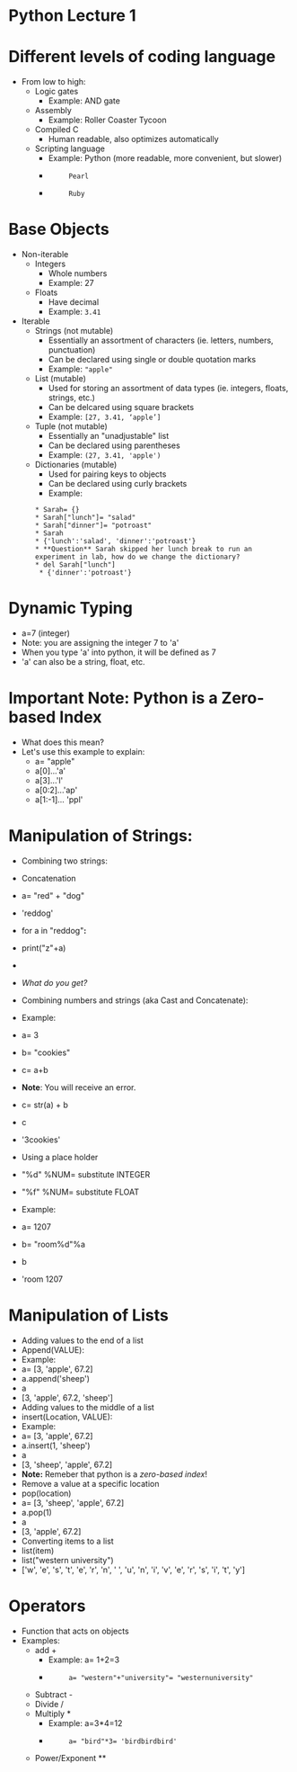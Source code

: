 # **Python Lecture 1**

# Different levels of coding language
* From low to high:
  * Logic gates
    * Example: AND gate
  * Assembly
    * Example: Roller Coaster Tycoon
  * Compiled C
    * Human readable, also optimizes automatically
  * Scripting language
    * Example: Python (more readable, more convenient, but slower)
    *          Pearl
    *          Ruby

# Base Objects
* Non-iterable 
  * Integers
    * Whole numbers
    * Example: 27
  * Floats
    * Have decimal
    * Example: `3.41`
* Iterable
  * Strings (not mutable)
    * Essentially an assortment of characters (ie. letters, numbers, punctuation)
    * Can be declared using single or double quotation marks
    * Example: `"apple"`
  * List (mutable)
    * Used for storing an assortment of data types (ie. integers, floats, strings, etc.)
    * Can be delcared using square brackets
    * Example: `[27, 3.41, ‘apple’]`
  * Tuple (not mutable)
    * Essentially an "unadjustable" list
    * Can be declared using parentheses 
    * Example: `(27, 3.41, 'apple')`
  * Dictionaries (mutable)
    * Used for pairing keys to objects
    * Can be declared using curly brackets
    * Example: 
    ```
    * Sarah= {}
    * Sarah["lunch"]= "salad"
    * Sarah["dinner"]= "potroast"
    * Sarah
    * {'lunch':'salad', 'dinner':'potroast'}
    * **Question** Sarah skipped her lunch break to run an experiment in lab, how do we change the dictionary?
    * del Sarah["lunch"]
     * {'dinner':'potroast'}
     ```

# Dynamic Typing
* a=7 (integer)
* Note: you are assigning the integer 7 to 'a'
* When you type 'a' into python, it will be defined as 7
* 'a' can also be a string, float, etc.

# Important Note: Python is a Zero-based Index
* What does this mean?
* Let's use this example to explain:
  * a= "apple"
  * a[0]...'a'
  * a[3]...'l'
  * a[0:2]...'ap'
  * a[1:-1]... 'ppl'

# Manipulation of Strings:
* Combining two strings:
 * Concatenation
 * a= "red" + "dog"
 * 'reddog'
 * for a in "reddog"**:**
 *   print("z"+a)
 *
 * *What do you get?* 
 
* Combining numbers and strings (aka Cast and Concatenate):
 * Example:
 * a= 3 
 * b= "cookies"
 * c= a+b
 * **Note**: You will receive an error.
 * c= str(a) + b  
 * c
 * '3cookies'
* Using a place holder
 * "%d" %NUM= substitute INTEGER
 * "%f" %NUM= substitute FLOAT
 * Example:
 * a= 1207
 * b= "room%d"%a
 * b
  * 'room 1207

# Manipulation of Lists
* Adding values to the end of a list
 * Append(VALUE):
 * Example:
  * a= [3, 'apple', 67.2]
  * a.append('sheep')
  * a
  * [3, 'apple', 67.2, 'sheep']
 * Adding values to the middle of a list
  * insert(Location, VALUE):
  * Example:
  * a= [3, 'apple', 67.2]
  * a.insert(1, 'sheep')
  * a
  * [3, 'sheep', 'apple', 67.2]
  * **Note:** Remeber that python is a *zero-based index*!
 * Remove a value at a specific location
  * pop(location)
  * a= [3, 'sheep', 'apple', 67.2]
  * a.pop(1)
  * a
  * [3, 'apple', 67.2]
 * Converting items to a list
  * list(item)
  * list("western university")
  * ['w', 'e', 's', 't', 'e', 'r', 'n', ' ', 'u', 'n', 'i', 'v', 'e', 'r', 's', 'i', 't', 'y']



# Operators
* Function that acts on objects
* Examples:
  * add +
    * Example: a= 1+2=3
    *          a= "western"+"university"= "westernuniversity"
  * Subtract -
  * Divide /
  * Multiply *
    * Example: a=3*4=12
    *          a= "bird"*3= 'birdbirdbird'
  * Power/Exponent **  
  
